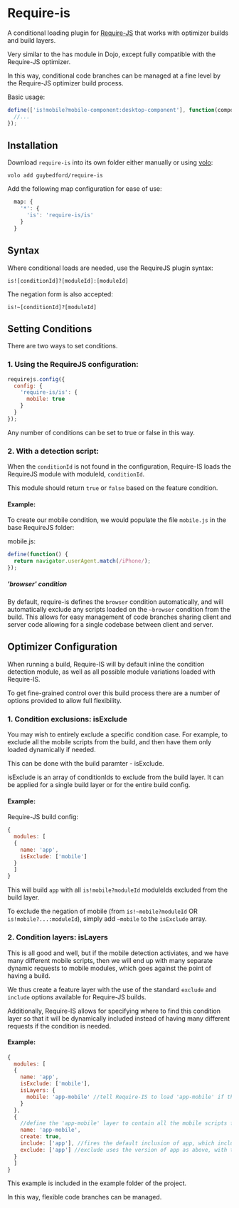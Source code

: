 Require-is
===

A conditional loading plugin for [Require-JS](http://requirejs.org/) that works with optimizer builds and build layers.

Very similar to the has module in Dojo, except fully compatible with the Require-JS optimizer.

In this way, conditional code branches can be managed at a fine level by the Require-JS optimizer build process.

Basic usage:

```javascript
define(['is!mobile?mobile-component:desktop-component'], function(component) {
  //...
});
```

Installation
---

Download `require-is` into its own folder either manually or using [volo](https://github.com/volojs/volo):

```
volo add guybedford/require-is
```

Add the following map configuration for ease of use:

```javascript
  map: {
    '*': {
      'is': 'require-is/is'
    }
  }
```

Syntax
---

Where conditional loads are needed, use the RequireJS plugin syntax:

```
is![conditionId]?[moduleId]:[moduleId]
```

The negation form is also accepted:

```
is!~[conditionId]?[moduleId]
```


Setting Conditions
---

There are two ways to set conditions.

### 1. Using the RequireJS configuration:

```javascript
requirejs.config({
  config: {
    'require-is/is': {
      mobile: true
    }
  }
});
```

Any number of conditions can be set to true or false in this way.

### 2. With a detection script:

When the `conditionId` is not found in the configuration, Require-IS loads the RequireJS module with moduleId, `conditionId`.

This module should return `true` or `false` based on the feature condition.

#### Example:

To create our mobile condition, we would populate the file `mobile.js` in the base RequireJS folder:

mobile.js:
```javascript
define(function() {
  return navigator.userAgent.match(/iPhone/);
});
```

##### 'browser' condition

By default, require-is defines the `browser` condition automatically, and will automatically exclude any scripts loaded on the `~browser` condition from the build. This allows for easy management of code branches sharing client and server code allowing for a single codebase between client and server.

Optimizer Configuration
---

When running a build, Require-IS will by default inline the condition detection module, as well as all possible module variations loaded with Require-IS.

To get fine-grained control over this build process there are a number of options provided to allow full flexibility.

### 1. Condition exclusions: isExclude

You may wish to entirely exclude a specific condition case. For example, to exclude all the mobile scripts from the build, and then have them only loaded dynamically if needed.

This can be done with the build paramter - isExclude.

isExclude is an array of conditionIds to exclude from the build layer. It can be applied for a single build layer or for the entire build config.

#### Example:

Require-JS build config:
```javascript
{
  modules: [
  {
    name: 'app',
    isExclude: ['mobile']
  }
  ]
}
```

This will build `app` with all `is!mobile?moduleId` moduleIds excluded from the build layer.

To exclude the negation of mobile (from `is!~mobile?moduleId` OR `is!mobile?...:moduleId`), simply add `~mobile` to the `isExclude` array.

### 2. Condition layers: isLayers

This is all good and well, but if the mobile detection activiates, and we have many different mobile scripts, then we will end up with many separate dynamic requests to mobile modules, which goes against the point of having a build.

We thus create a feature layer with the use of the standard `exclude` and `include` options available for Require-JS builds.

Additionally, Require-IS allows for specifying where to find this condition layer so that it will be dynamically included instead of having many different requests if the condition is needed.

#### Example:
```javascript
{
  modules: [
  {
    name: 'app',
    isExclude: ['mobile'],
    isLayers: {
      mobile: 'app-mobile' //tell Require-IS to load 'app-mobile' if the mobile condition is positive
    }
  },
  {
    //define the 'app-mobile' layer to contain all the mobile scripts from 'app'
    name: 'app-mobile',
    create: true,
    include: ['app'], //fires the default inclusion of app, which includes all conditions (and mobile)
    exclude: ['app'] //exclude uses the version of app as above, with the exclusions made, hence the difference between include and exclude is purely the mobile scripts!
  }
  ]
}
```

This example is included in the example folder of the project.

In this way, flexible code branches can be managed.

